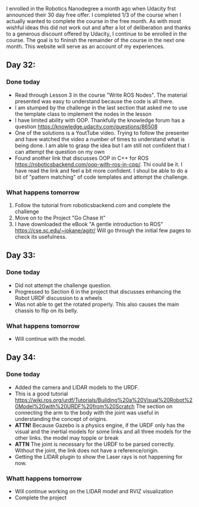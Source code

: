I enrolled in the Robotics Nanodegree a month ago when Udacity frst announced their 30 day free offer. I completed 1/3 of the course when I actually wanted to complete the course in the free month. As with most wishful ideas this did not work out and after a lot of deliberation and thanks to a generous discount offered by Udacity, I continue to be enrolled in the course. The goal is to fininsh the remainder of the course in the next one month.
This website will serve as an account of my experiences.

## Day 32:
### Done today
- Read through Lesson 3 in the course "Write ROS Nodes". The material presented was easy to understand because the code is all there.
- I am stumped by the challenge in the last section that asked me to use the template class to implement the nodes in the lesson
- I have limited ability with OOP. Thankfully the knowledge forum has a question https://knowledge.udacity.com/questions/86508
- One of the solutions is a YoutTube video. Trying to follow the presenter and have watched the video a number of times to understand what is being done. I am able to grasp the idea but I am still not confident that I can attempt the question on my own
- Found another link that discusses OOP in C++ for ROS https://roboticsbackend.com/oop-with-ros-in-cpp/. Thi could be it. I have read the link and feel a bit more confident. I shoul be able to do a bit of "pattern matching" of code templates and attempt the challenge.

### What happens tomorrow
1. Follow the tutorial from roboticsbackend.com and complete the challenge
2. Move on to the Project "Go Chase It"
3. I have downloaded the eBook "A gentle introduction to ROS" https://cse.sc.edu/~jokane/agitr/ Will go through the initial few pages to check its usefulness.

## Day 33:
### Done today
- Did not attempt the challenge question.
- Progressed to Section 6 in the project that discusses enhancing the Robot URDF discussion to a wheels
- Was not able to get the rotated properly. This also causes the main chassis to flip on its belly.

### What happens tomorrow
- Will continue with the model. 

## Day 34:
### Done today
- Added the camera and LIDAR models to the URDF.
- This is a good tutorial https://wiki.ros.org/urdf/Tutorials/Building%20a%20Visual%20Robot%20Model%20with%20URDF%20from%20Scratch
The section on connecting the arm to the body with the joint was useful in understanding the concept of origins.
- **ATTN!** Because Gazebo is a physics engine, if the URDF only has the visual and the inertial models for some links and all three models for the other links. the model may topple or break
- **ATTN** The joint is necessary for the URDF to be parsed correctly. Without the joint, the link does not have a reference/origin.
- Getting the LIDAR plugin to show the Laser rays is not happening for now.

### Whatt happens tomorrow
- Will continue working on the LIDAR model and RVIZ visualization
- Complete the project

